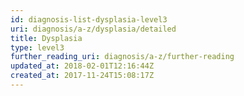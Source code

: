 ```yaml
---
id: diagnosis-list-dysplasia-level3
uri: diagnosis/a-z/dysplasia/detailed
title: Dysplasia
type: level3
further_reading_uri: diagnosis/a-z/further-reading
updated_at: 2018-02-01T12:16:44Z
created_at: 2017-11-24T15:08:17Z
---
```


